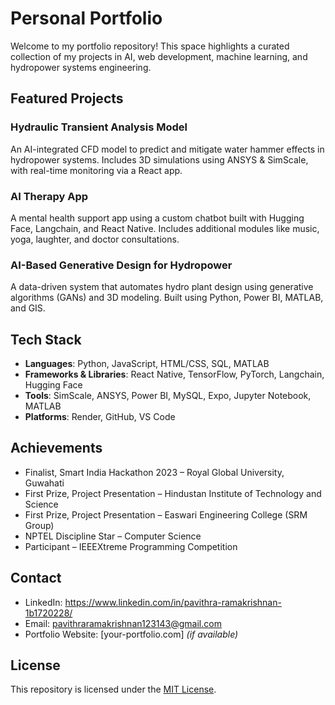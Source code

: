 # Personal Portfolio

Welcome to my portfolio repository! This space highlights a curated collection of my projects in AI, web development, machine learning, and hydropower systems engineering.

## Featured Projects

### Hydraulic Transient Analysis Model
An AI-integrated CFD model to predict and mitigate water hammer effects in hydropower systems. Includes 3D simulations using ANSYS & SimScale, with real-time monitoring via a React app.

### AI Therapy App
A mental health support app using a custom chatbot built with Hugging Face, Langchain, and React Native. Includes additional modules like music, yoga, laughter, and doctor consultations.

### AI-Based Generative Design for Hydropower
A data-driven system that automates hydro plant design using generative algorithms (GANs) and 3D modeling. Built using Python, Power BI, MATLAB, and GIS.

## Tech Stack

- **Languages**: Python, JavaScript, HTML/CSS, SQL, MATLAB
- **Frameworks & Libraries**: React Native, TensorFlow, PyTorch, Langchain, Hugging Face
- **Tools**: SimScale, ANSYS, Power BI, MySQL, Expo, Jupyter Notebook, MATLAB
- **Platforms**: Render, GitHub, VS Code

## Achievements

- Finalist, Smart India Hackathon 2023 – Royal Global University, Guwahati  
- First Prize, Project Presentation – Hindustan Institute of Technology and Science  
- First Prize, Project Presentation – Easwari Engineering College (SRM Group)  
- NPTEL Discipline Star – Computer Science  
- Participant – IEEEXtreme Programming Competition

## Contact

- LinkedIn: https://www.linkedin.com/in/pavithra-ramakrishnan-1b1720228/
- Email: pavithraramakrishnan123143@gmail.com
- Portfolio Website: [your-portfolio.com] *(if available)*

## License

This repository is licensed under the [MIT License](LICENSE).

